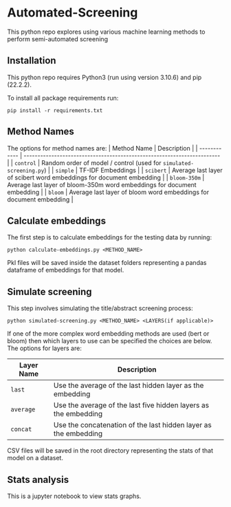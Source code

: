 # Automated-Screening

This python repo explores using various machine learning methods to perform semi-automated screening

## Installation

This python repo requires Python3 (run using version 3.10.6) and pip (22.2.2).

To install all package requirements run:

`pip install -r requirements.txt`

## Method Names

The options for method names are:
| Method Name  | Description                                                             |
| ------------ | ----------------------------------------------------------------------- |
| `control`    | Random order of model / control (used for `simulated-screening.py`)     |
| `simple`     | TF-IDF Embeddings                                                       |
| `scibert`    | Average last layer of scibert word embeddings for document embedding    |
| `bloom-350m` | Average last layer of bloom-350m word embeddings for document embedding |
| `bloom`      | Average last layer of bloom word embeddings for document embedding      |

## Calculate embeddings

The first step is to calculate embeddings for the testing data by running:

`python calculate-embeddings.py <METHOD_NAME>`

Pkl files will be saved inside the dataset folders representing a pandas dataframe of embeddings for that model.

## Simulate screening

This step involves simulating the title/abstract screening process:

`python simulated-screening.py <METHOD_NAME> <LAYERS(if applicable)>`

If one of the more complex word embedding methods are used (bert or bloom) then which layers to use can be specified the choices are below.
The options for layers are:

| Layer Name | Description                                                     |
| ---------- | --------------------------------------------------------------- |
| `last`     | Use the average of the last hidden layer as the embedding       |
| `average`  | Use the average of the last five hidden layers as the embedding |
| `concat`   | Use the concatenation of the last hidden layer as the embedding |

CSV files will be saved in the root directory representing the stats of that model on a dataset.

## Stats analysis

This is a jupyter notebook to view stats graphs.
